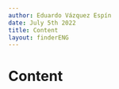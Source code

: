 ```yaml
---
author: Eduardo Vázquez Espín
date: July 5th 2022
title: Content
layout: finderENG
---
```


# Content